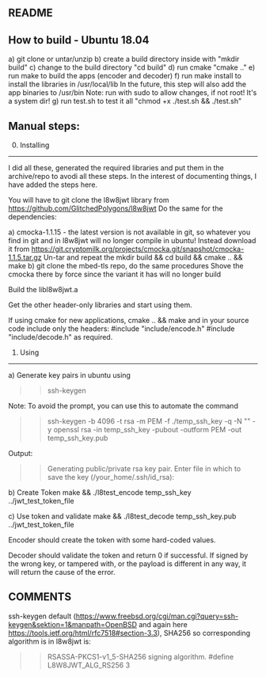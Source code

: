 README
------


How to build - Ubuntu 18.04
---------------------------


a) git clone or untar/unzip
b) create a build directory inside with "mkdir build"
c) change to the build directory "cd build"
d) run cmake "cmake .."
e) run make to build the apps (encoder and decoder)
f) run make install to install the libraries in /usr/local/lib
  In the future, this step will also add the app binaries to /usr/bin
  Note: run with sudo to allow changes, if not root! It's a system dir!
g) run test.sh to test it all "chmod +x ./test.sh && ./test.sh"


Manual steps:
-------------


0. Installing
-------------


I did all these, generated the required libraries and put them in the archive/repo to avodi all these steps. 
In the interest of documenting things, I have added the steps here.

You will have to git clone the l8w8jwt library from https://github.com/GlitchedPolygons/l8w8jwt
Do the same for the dependencies:

a) cmocka-1.1.15 - the latest version is not available in git, so whatever you find in git and in l8w8jwt will no longer compile in ubuntu!
Instead download it from https://git.cryptomilk.org/projects/cmocka.git/snapshot/cmocka-1.1.5.tar.gz
Un-tar and repeat the mkdir build && cd build && cmake .. && make
b) git clone the mbed-tls repo, do the same procedures
Shove the cmocka there by force since the variant it has will no longer build

Build the libl8w8jwt.a

Get the other header-only libraries and start using them.

If using cmake for new applications, cmake .. && make and in your source code include only the headers:
  #include "include/encode.h"
  #include "include/decode.h"
as required.


1. Using
--------


a) Generate key pairs in ubuntu using
>> ssh-keygen

Note: To avoid the prompt, you can use this to automate the command
>> ssh-keygen -b 4096 -t rsa -m PEM -f ./temp_ssh_key -q -N "" -y
>> openssl rsa -in temp_ssh_key -pubout -outform PEM -out temp_ssh_key.pub

Output:
>> Generating public/private rsa key pair.
>> Enter file in which to save the key (/your_home/.ssh/id_rsa):

b) Create Token
make && ./l8test_encode temp_ssh_key ../jwt_test_token_file

c) Use token and validate
make && ./l8test_decode temp_ssh_key.pub ../jwt_test_token_file

Encoder should create the token with some hard-coded values.

Decoder should validate the token and return 0 if successful. If signed by the wrong key, or tampered with, or the payload is different in any way, it will return the cause of the error.


COMMENTS
--------

ssh-keygen default (https://www.freebsd.org/cgi/man.cgi?query=ssh-keygen&sektion=1&manpath=OpenBSD and again here https://tools.ietf.org/html/rfc7518#section-3.3), SHA256 so corresponding algorithm is in l8w8jwt is:
>> RSASSA-PKCS1-v1_5-SHA256 signing algorithm.
>> #define L8W8JWT_ALG_RS256 3

